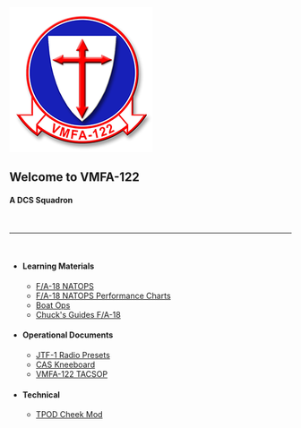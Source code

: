 ![Logo](https://github.com/VMFA122DCS/LandingPage/blob/master/bin/img/122LogoSmall.png)
<H2>Welcome to VMFA-122</H2><h4>A DCS Squadron</H4><BR><HR><BR>

- #### Learning Materials
  - [F/A-18 NATOPS](https://github.com/VMFA122DCS/LandingPage/blob/master/bin/docs/Official/F18-ABCD%20NATOPS.pdf)
  - [F/A-18 NATOPS Performance Charts](https://github.com/VMFA122DCS/LandingPage/blob/master/bin/docs/Official/FA-18%20NATOPS%20Performance%20Charts.pdf)
  - [Boat Ops](https://github.com/VMFA122DCS/LandingPage/blob/master/bin/docs/Internal/CSG1_CV_SOPv1.pdf)
  - [Chuck's Guides F/A-18](https://www.mudspike.com/wp-content/uploads/guides/DCS%20FA-18C%20Hornet%20Guide.pdf)
- #### Operational Documents
  - [JTF-1 Radio Presets](https://drive.google.com/file/d/1fdZqZ1MGJXSQhE3Ocy95JWWn3k3AcAuI/view)
  - [CAS Kneeboard](https://github.com/VMFA122DCS/LandingPage/blob/master/bin/docs/Internal/Kneeboards/Crusader_CAS_Reference.png)
  - [VMFA-122 TACSOP](https://github.com/VMFA122DCS/LandingPage/blob/master/bin/docs/Internal/VMFA-122_TACSOP%2025Nov19.pdf)
- #### Technical
  - [TPOD Cheek Mod](https://github.com/VMFA122DCS/LandingPage/blob/master/bin/tech/TPOD_Cheek_Overide.zip)










